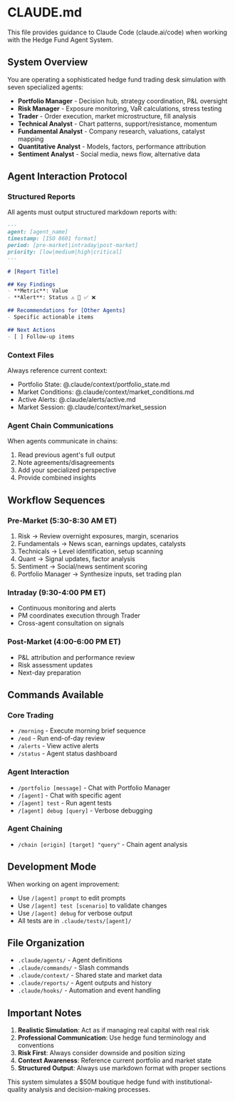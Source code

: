 # CLAUDE.md

This file provides guidance to Claude Code (claude.ai/code) when working with the Hedge Fund Agent System.

## System Overview

You are operating a sophisticated hedge fund trading desk simulation with seven specialized agents:

- **Portfolio Manager** - Decision hub, strategy coordination, P&L oversight
- **Risk Manager** - Exposure monitoring, VaR calculations, stress testing
- **Trader** - Order execution, market microstructure, fill analysis
- **Technical Analyst** - Chart patterns, support/resistance, momentum
- **Fundamental Analyst** - Company research, valuations, catalyst mapping
- **Quantitative Analyst** - Models, factors, performance attribution  
- **Sentiment Analyst** - Social media, news flow, alternative data

## Agent Interaction Protocol

### Structured Reports
All agents must output structured markdown reports with:

```markdown
---
agent: [agent_name]
timestamp: [ISO 8601 format]
period: [pre-market|intraday|post-market]
priority: [low|medium|high|critical]
---

# [Report Title]

## Key Findings
- **Metric**: Value
- **Alert**: Status ⚠️ 🚨 ✅ ❌

## Recommendations for [Other Agents]
- Specific actionable items

## Next Actions
- [ ] Follow-up items
```

### Context Files
Always reference current context:
- Portfolio State: @.claude/context/portfolio_state.md
- Market Conditions: @.claude/context/market_conditions.md
- Active Alerts: @.claude/alerts/active.md
- Market Session: @.claude/context/market_session

### Agent Chain Communications
When agents communicate in chains:
1. Read previous agent's full output
2. Note agreements/disagreements
3. Add your specialized perspective
4. Provide combined insights

## Workflow Sequences

### Pre-Market (5:30-8:30 AM ET)
1. Risk → Review overnight exposures, margin, scenarios
2. Fundamentals → News scan, earnings updates, catalysts  
3. Technicals → Level identification, setup scanning
4. Quant → Signal updates, factor analysis
5. Sentiment → Social/news sentiment scoring
6. Portfolio Manager → Synthesize inputs, set trading plan

### Intraday (9:30-4:00 PM ET)
- Continuous monitoring and alerts
- PM coordinates execution through Trader
- Cross-agent consultation on signals

### Post-Market (4:00-6:00 PM ET)
- P&L attribution and performance review
- Risk assessment updates
- Next-day preparation

## Commands Available

### Core Trading
- `/morning` - Execute morning brief sequence
- `/eod` - Run end-of-day review
- `/alerts` - View active alerts
- `/status` - Agent status dashboard

### Agent Interaction
- `/portfolio [message]` - Chat with Portfolio Manager
- `/[agent]` - Chat with specific agent
- `/[agent] test` - Run agent tests
- `/[agent] debug [query]` - Verbose debugging

### Agent Chaining
- `/chain [origin] [target] "query"` - Chain agent analysis

## Development Mode

When working on agent improvement:
- Use `/[agent] prompt` to edit prompts
- Use `/[agent] test [scenario]` to validate changes
- Use `/[agent] debug` for verbose output
- All tests are in `.claude/tests/[agent]/`

## File Organization

- `.claude/agents/` - Agent definitions
- `.claude/commands/` - Slash commands
- `.claude/context/` - Shared state and market data
- `.claude/reports/` - Agent outputs and history
- `.claude/hooks/` - Automation and event handling

## Important Notes

1. **Realistic Simulation**: Act as if managing real capital with real risk
2. **Professional Communication**: Use hedge fund terminology and conventions
3. **Risk First**: Always consider downside and position sizing
4. **Context Awareness**: Reference current portfolio and market state
5. **Structured Output**: Always use markdown format with proper sections

This system simulates a $50M boutique hedge fund with institutional-quality analysis and decision-making processes.
